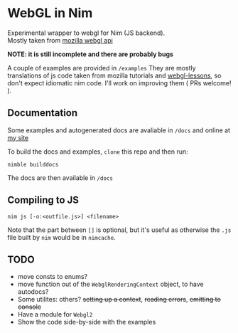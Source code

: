 WebGL in Nim
=========
Experimental wrapper to webgl for Nim (JS backend).  
Mostly taken from [mozilla webgl api](https://developer.mozilla.org/en-US/docs/Web/API/WebGL_API)

__NOTE: it is still incomplete and there are probably bugs__

A couple of examples are provided in `/examples` 
They are mostly translations of js code taken from mozilla tutorials and [webgl-lessons](https://github.com/tparisi/webgl-lessons), so
don't expect idiomatic nim code. I'll work on improving them ( PRs welcome! ).

Documentation
-------------
Some examples and autogenerated docs are avaliable in `/docs` and online at
[my site](http://stisa.space/webgl/)

To build the docs and examples, `clone` this repo and then run:
```
nimble builddocs
```
The docs are then available in `/docs`

Compiling to JS
---------------

```
nim js [-o:<outfile.js>] <filename> 
```

Note that the part between `[]` is optional, but it's useful as otherwise the `.js` file built by `nim`
would be in `nimcache`.

TODO
----

- move consts to enums?
- move function out of the `WebglRenderingContext` object, to have autodocs?
- Some utilites: others? ~~setting up a context~~, ~~reading errors~~, ~~emitting to console~~
- Have a module for `Webgl2`
- Show the code side-by-side with the examples


